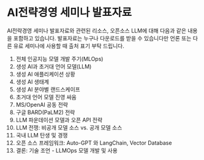 # AI전략경영 세미나 발표자료

AI전략경영 세미나 발표자료와 관련된 리소스, 오픈소스 LLM에 대해 다음과 같은 내용을 포함하고 있습니다.
발표자료는 누구나 다운로드를 받을 수 있습니다만 언론 또는 다른 유료 세미나에 사용할 때 출처 표기 부탁 드립니다. 

1. 전체 인공지능 모델 개발 주기(MLOps) 
2. 생성 AI과 초거대 언어 모델(LLM)
3. 생성 AI 애플리케이션 상황
4. 생성 AI 생태계
5. 생성 AI 분야별 랜드스케이프
6. 초거대 언어 모델 진영 싸움
7. MS/OpenAI 공동 전략
8. 구글 BARD(PaLM2) 전략
9. LLM 파운데이션 모델과 오픈 API 전략
10. LLM 전쟁: 비공개 모델 소스 vs. 공개 모델 소스 
11. 국내 LLM 탄생 및 경쟁
12. 오픈 소스 프레임워크: Auto-GPT 와 LangChain, Vector Database 
13. 결론: 기술 조언 - LLMOps 모델 개발 및 사용


